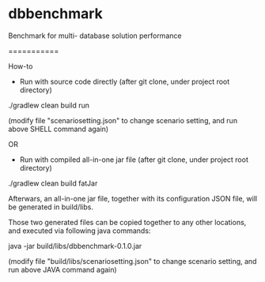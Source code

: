 dbbenchmark
===========

Benchmark for multi- database solution performance

===========

How-to

* Run with source code directly (after git clone, under project root directory)

./gradlew clean build run 

(modify file "scenariosetting.json" to change scenario setting, and run above SHELL command again)

OR

* Run with compiled all-in-one jar file (after git clone, under project root directory)

./gradlew clean build fatJar

Afterwars, an all-in-one jar file, together with its configuration JSON file, will be generated in build/libs.

Those two generated files can be copied together to any other locations, and executed via following java commands: 

java -jar build/libs/dbbenchmark-0.1.0.jar

(modify file "build/libs/scenariosetting.json" to change scenario setting, and run above JAVA command again)

